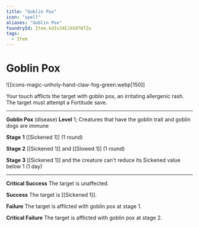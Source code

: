 ```yaml
---
title: "Goblin Pox"
icon: "spell"
aliases: "Goblin Pox"
foundryId: Item.kdIo34EJXX9TWTZu
tags:
  - Item
---
```


# Goblin Pox
![[icons-magic-unholy-hand-claw-fog-green.webp|150]]

Your touch afflicts the target with goblin pox, an irritating allergenic rash. The target must attempt a Fortitude save.

* * *

**Goblin Pox** (disease) **Level** 1; Creatures that have the goblin trait and goblin dogs are immune

**Stage** **1** [[Sickened 1]] (1 round)

**Stage 2** [[Sickened 1]] and [[Slowed 1]] (1 round)

**Stage 3** [[Sickened 1]] and the creature can't reduce its Sickened value below 1 (1 day)

* * *

**Critical Success** The target is unaffected.

**Success** The target is [[Sickened 1]].

**Failure** The target is afflicted with goblin pox at stage 1.

**Critical Failure** The target is afflicted with goblin pox at stage 2.
